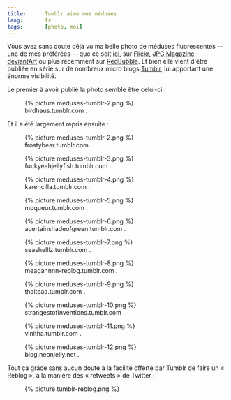 ```yaml
--- 
title:      Tumblr aime mes méduses 
lang:       fr 
tags:       [photo, moi]
---
```


Vous avez sans doute déjà vu ma belle photo de méduses fluorescentes -- une de mes préférées -- que ce soit [ici](/2008/07/meduses-fluorescentes.html), sur [Flickr](http://www.flickr.com/photos/nicolas-hoizey/2632478734/), [JPG Magazine](http://www.jpgmag.com/photos/809995), [deviantArt](http://nhoizey.deviantart.com/art/Fluorescent-Jellyfish-90477061) ou plus récemment sur [RedBubble](http://www.redbubble.com/people/nhoizey/art/4542942-3-fluorescent-jellyfishes). Et bien elle vient d'être publiée en série sur de nombreux micro blogs [Tumblr](http://www.tumblr.com/), lui apportant une énorme visibilité.

Le premier à avoir publié la photo semble être celui-ci :

<figure>
  {% picture meduses-tumblr-2.png %}
  <figcaption>
    birdhaus.tumblr.com
. <http://birdhaus.tumblr.com/post/407643793/nicolas-hoizey>
  </figcaption>
</figure>

Et il a été largement repris ensuite :

<figure>
  {% picture meduses-tumblr-2.png %}
  <figcaption>
    frostybear.tumblr.com
. <http://frostybear.tumblr.com/p ost/407748576/fuckyeahjel lyfish-birdhaus-nicolas-hoizey>
  </figcaption>
</figure>


<figure>
  {% picture meduses-tumblr-3.png %}
  <figcaption>
    fuckyeahjellyfish.tumblr.com
. <http://fuckyeahjellyfish.tumblr.com/post/407648432/birdhaus-nicolas-hoizey>
  </figcaption>
</figure>


<figure>
  {% picture meduses-tumblr-4.png %}
  <figcaption>
    karencilla.tumblr.com
. <http://karencilla.tumblr.com/post/407665077/isnt-gods-creation-amazing-birdhaus-nicolas>
  </figcaption>
</figure>


<figure>
  {% picture meduses-tumblr-5.png %}
  <figcaption>
    moqueur.tumblr.com
. <http://moqueur.tumblr.com/post/407674522/birdhaus-nicolas-hoizey>
  </figcaption>
</figure>


<figure>
  {% picture meduses-tumblr-6.png %}
  <figcaption>
    acertainshadeofgreen.tumblr.com
. <http://acertainshadeofgreen.tumblr.com/post/407687092/fuckyeahjellyfish-birdhaus-nicolas-hoizey>
  </figcaption>
</figure>


<figure>
  {% picture meduses-tumblr-7.png %}
  <figcaption>
    seashelllz.tumblr.com
. <http://seashelllz.tumblr.com/post/407754310/fuckyeahjellyfish-birdhaus-nicolas-hoizey>
  </figcaption>
</figure>


<figure>
  {% picture meduses-tumblr-8.png %}
  <figcaption>
    meagannnn-reblog.tumblr.com
. <http://meagannnn-reblog.tumblr.com/post/407784792>
  </figcaption>
</figure>


<figure>
  {% picture meduses-tumblr-9.png %}
  <figcaption>
    thaiteaa.tumblr.com
. <http://thaiteaa.tumblr.com/post/407819743/fuckyeahjellyfish-birdhaus-nicolas-hoizey>
  </figcaption>
</figure>


<figure>
  {% picture meduses-tumblr-10.png %}
  <figcaption>
    strangestofinventions.tumblr.com
. <http://strangestofinventions.tumblr.com/post/408117688/fuckyeahjellyfish-birdhaus-nicolas-hoizey>
  </figcaption>
</figure>


<figure>
  {% picture meduses-tumblr-11.png %}
  <figcaption>
    vinitha.tumblr.com
. <http://vinitha.tumblr.com/post/408123360/fuckyeahjellyfish-birdhaus-nicolas-hoizey>
  </figcaption>
</figure>


<figure>
  {% picture meduses-tumblr-12.png %}
  <figcaption>
    blog.neonjelly.net
. <http://blog.neonjelly.net/post/407851083/fuckyeahjellyfish-birdhaus-nicolas-hoizey>
  </figcaption>
</figure>

Tout ça grâce sans aucun doute à la facilité offerte par Tumblr de faire un « Reblog », à la manière des « retweets » de Twitter :

<figure>
  {% picture tumblr-reblog.png %}
</figure>
